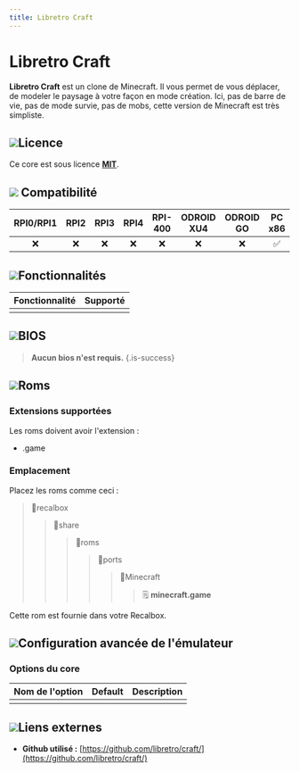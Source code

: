 ```yaml
---
title: Libretro Craft
---
```


# Libretro Craft

**Libretro Craft** est un clone de Minecraft. Il vous permet de vous déplacer, de modeler le paysage à votre façon en mode création. Ici, pas de barre de vie, pas de mode survie, pas de mobs, cette version de Minecraft est très simpliste.

## ![](./gerald-g-parchment-background-or-border-5.svg)Licence

Ce core est sous licence [**MIT**](https://github.com/libretro/Craft/blob/master/LICENSE.md).

## ![](./compatibility.png) Compatibilité

| RPI0/RPI1 | RPI2 | RPI3 | RPI4 | RPI-400 | ODROID XU4 | ODROID GO | PC x86 | PC X86\_64 |
| :---: | :---: | :---: | :---: | :---: | :---: | :---: | :---: | :---: |
| ❌ | ❌ | ❌ | ❌ | ❌ | ❌ | ❌ | ✅ | ✅ |

## ![](./cogwheel-145804_640.png)Fonctionnalités

| Fonctionnalité | Supporté |
| :---: | :---: |
|  |  |

## ![](./tqfp32.svg)BIOS


>**Aucun bios n'est requis.**
{.is-success}

## ![](./rom-30098_640.png)**Roms**

### **Extensions supportées**

Les roms doivent avoir l'extension :

* .game

### **Emplacement**

Placez les roms comme ceci : 

> 📁recalbox
>
> > 📁share
> >
> > > 📁roms
> > >
> > > > 📁ports
> > > >
> > > > > 📁Minecraft
> > > > >
> > > > > > 🗒 **minecraft.game**

Cette rom est fournie dans votre Recalbox.

## ![](./hammer-28636_640.png)Configuration avancée de l'émulateur

### Options du core <a id="options-du-core"></a>

| Nom de l'option | Default | Description |
| :---: | :---: | :---: |
|  |  |  |

## ![](./kisspng-web-development-world-wide-web-computer-icons-webs-world-wide-web-icon-png-5ab05c24477216.4540070115215073642927.png)**Liens externes**

* **Github utilisé :** [https://github.com/libretro/craft/](https://github.com/libretro/craft/)

